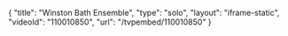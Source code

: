 {
    "title": "Winston Bath Ensemble",
    "type": "solo",
    "layout": "iframe-static",
    "videoId": "110010850",
    "url": "\/tvpembed\/110010850"
}